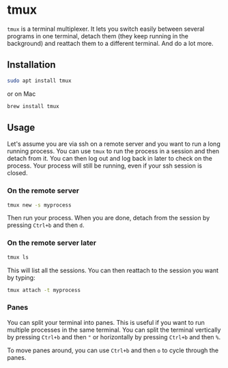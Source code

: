 # tmux 

`tmux` is a terminal multiplexer. It lets you switch easily between several programs in one terminal, detach them (they keep running in the background) and reattach them to a different terminal. And do a lot more.

## Installation

```bash
sudo apt install tmux
```

or on Mac

```bash
brew install tmux
```

## Usage

Let's assume you are via ssh on a remote server and you want to run a long running process. You can use `tmux` to run the process in a session and then detach from it. You can then log out and log back in later to check on the process. Your process will still be running, even if your ssh session is closed.

### On the remote server

```bash
tmux new -s myprocess
```

Then run your process. When you are done, detach from the session by pressing `Ctrl+b` and then `d`.

### On the remote server later

```bash
tmux ls
```

This will list all the sessions. You can then reattach to the session you want by typing:

```bash
tmux attach -t myprocess
```

### Panes

You can split your terminal into panes. This is useful if you want to run multiple processes in the same terminal. You can split the terminal vertically by pressing `Ctrl+b` and then `"` or horizontally by pressing `Ctrl+b` and then `%`.

To move panes around, you can use `Ctrl+b` and then `o` to cycle through the panes.